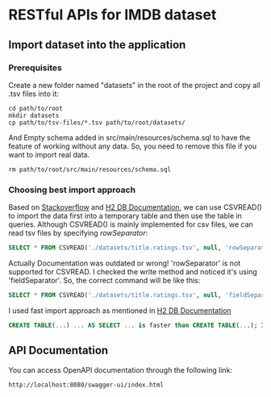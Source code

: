 # RESTful APIs for IMDB dataset

## Import dataset into the application
### Prerequisites
Create a new folder named "datasets" in the root of the project and copy all .tsv files into it:
```shell
cd path/to/root
mkdir datasets
cp path/to/tsv-files/*.tsv path/to/root/datasets/
```
And Empty schema added in src/main/resources/schema.sql to have the feature of working without any data. 
So, you need to remove this file if you want to import real data.
```shell
rm path/to/root/src/main/resources/schema.sql
```

### Choosing best import approach
Based on [Stackoverflow](https://stackoverflow.com/questions/72505609/how-to-import-huge-tsv-file-into-h2-in-memory-database-with-spring-boot) and [H2 DB Documentation](https://www.h2database.com/html/functions.html#csvread),
 we can use CSVREAD() to import the data first into a temporary table and then use the table in queries. Although CSVREAD() is mainly implemented for csv files, we can read tsv files by specifying *rowSeparator*:
```SQL
SELECT * FROM CSVREAD('./datasets/title.ratings.tsv', null, 'rowSeparator=' || CHAR(9));
```
Actually Documentation was outdated or wrong! 'rowSeparator' is not supported for CSVREAD. I checked the write method and noticed it's using 'fieldSeparator'. So, the correct command will be like this:
```SQL
SELECT * FROM CSVREAD('./datasets/title.ratings.tsv', null, 'fieldSeparator=' || CHAR(9));
```

I used fast import approach as mentioned in [H2 DB Documentation](https://h2database.com/html/performance.html#fast_import)
```SQL
CREATE TABLE(...) ... AS SELECT ... is faster than CREATE TABLE(...); INSERT INTO ... SELECT ...
```

## API Documentation
You can access OpenAPI documentation through the following link:
```thymeleafurlexpressions
http://localhost:8080/swagger-ui/index.html
```